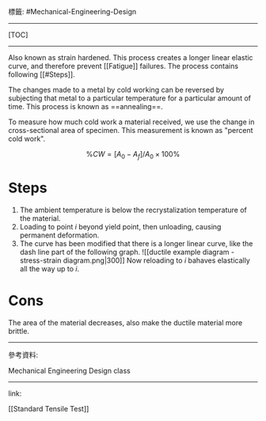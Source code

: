 標籤: #Mechanical-Engineering-Design 

---

[TOC]

---

Also known as strain hardened. This process creates a longer linear elastic curve, and therefore prevent [[Fatigue]] failures. The process contains following [[#Steps]].

The changes made to a metal by cold working can be reversed by subjecting that metal to a particular temperature for a particular amount of time. This process is known as ==annealing==.

To measure how much cold work a material received, we use the change in cross-sectional area of specimen. This measurement is known as "percent cold work".

$$\% CW = [A_0 - A_f] / A_0 \times 100\%$$

# Steps

1. The ambient temperature is below the recrystalization temperature of the material.
2. Loading to point $i$ beyond yield point, then unloading, causing permanent deformation.
3. The curve has been modified that there is a longer linear curve, like the dash line part of the following graph.
![[ductile example diagram - stress-strain diagram.png|300]]
Now reloading to $i$ bahaves elastically all the way up to $i$.

# Cons

The area of the material decreases, also make the ductile material more brittle.

---

參考資料:

Mechanical Engineering Design class

---

link:

[[Standard Tensile Test]]